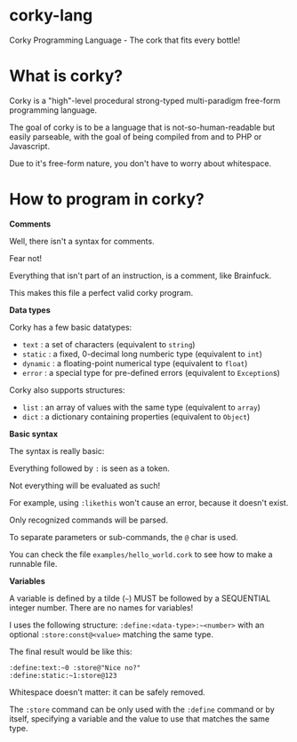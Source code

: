 corky-lang
==========

Corky Programming Language - The cork that fits every bottle!

What is corky?
==============

Corky is a "high"-level procedural strong-typed multi-paradigm free-form programming language.

The goal of corky is to be a language that is not-so-human-readable but easily parseable, with the goal of being compiled from and to PHP or Javascript.

Due to it's free-form nature, you don't have to worry about whitespace.

How to program in corky?
========================

**Comments**

Well, there isn't a syntax for comments.

Fear not!

Everything that isn't part of an instruction, is a comment, like Brainfuck.

This makes this file a perfect valid corky program.

**Data types**

Corky has a few basic datatypes:

 - `text` : a set of characters (equivalent to `string`)
 - `static` : a fixed, 0-decimal long numberic type (equivalent to `int`)
 - `dynamic` : a floating-point numerical type (equivalent to `float`)
 - `error` : a special type for pre-defined errors (equivalent to `Exception`s)

Corky also supports structures:
 - `list` : an array of values with the same type (equivalent to `array`)
 - `dict` : a dictionary containing properties (equivalent to `Object`)

**Basic syntax**

The syntax is really basic:

Everything followed by `:` is seen as a token.

Not everything will be evaluated as such!

For example, using `:likethis` won't cause an error, because it doesn't exist.

Only recognized commands will be parsed.

To separate parameters or sub-commands, the `@` char is used.

You can check the file `examples/hello_world.cork` to see how to make a runnable file.

**Variables**

A variable is defined by a tilde (`~`) MUST be followed by a SEQUENTIAL integer number. There are no names for variables!

I uses the following structure: `:define:<data-type>:~<number>` with an optional `:store:const@<value>` matching the same type.

The final result would be like this:

    :define:text:~0 :store@"Nice no?"
    :define:static:~1:store@123

Whitespace doesn't matter: it can be safely removed.

The `:store` command can be only used with the `:define` command or by itself, specifying a variable and the value to use that matches the same type.


